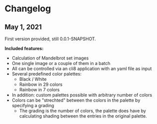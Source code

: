 # Changelog

## May 1, 2021
First version provided, still 0.0.1-SNAPSHOT.

**Included features:**
* Calculation of Mandelbrot set images
* One single image or a couple of them in a batch
* All can be controlled via an cli8 application with an yaml file as input
* Several predefined color palettes:
    * Black / White
    * Rainbow in 29 colors
    * Rainbow in 7 colors
* In addition: custom palettes possible with arbitrary number of colors
* Colors can be "strechted" between the colors in the palette by specifying a grading
    * The grading is the number of colors, the palette does have by calculating shading between the entries in the original palette.